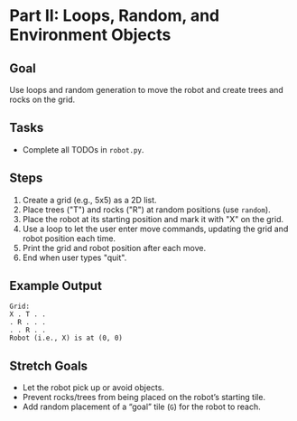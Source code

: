 # Part II: Loops, Random, and Environment Objects

## Goal
Use loops and random generation to move the robot and create trees and rocks on the grid.

## Tasks
- Complete all TODOs in `robot.py`.

## Steps
1. Create a grid (e.g., 5x5) as a 2D list.
2. Place trees ("T") and rocks ("R") at random positions (use `random`).
3. Place the robot at its starting position and mark it with "X" on the grid.
4. Use a loop to let the user enter move commands, updating the grid and robot position each time.
5. Print the grid and robot position after each move.
6. End when user types "quit".

## Example Output

```
Grid:
X . T . .
. R . . .
. . R . .
Robot (i.e., X) is at (0, 0)
```

## Stretch Goals
- Let the robot pick up or avoid objects.
- Prevent rocks/trees from being placed on the robot’s starting tile.
- Add random placement of a “goal” tile (`G`) for the robot to reach.